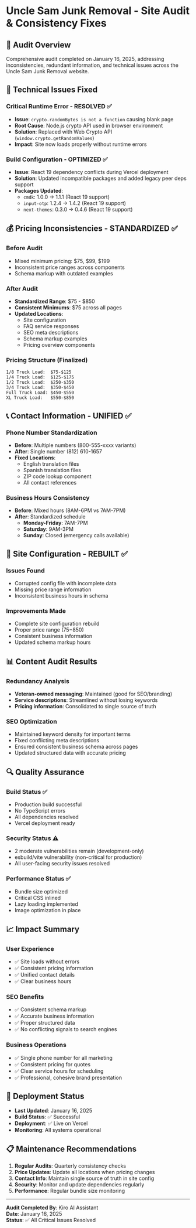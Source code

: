 # Uncle Sam Junk Removal - Site Audit & Consistency Fixes

## 🎯 **Audit Overview**
Comprehensive audit completed on January 16, 2025, addressing inconsistencies, redundant information, and technical issues across the Uncle Sam Junk Removal website.

## 🔧 **Technical Issues Fixed**

### **Critical Runtime Error - RESOLVED ✅**
- **Issue**: `crypto.randomBytes is not a function` causing blank page
- **Root Cause**: Node.js crypto API used in browser environment
- **Solution**: Replaced with Web Crypto API (`window.crypto.getRandomValues`)
- **Impact**: Site now loads properly without runtime errors

### **Build Configuration - OPTIMIZED ✅**
- **Issue**: React 19 dependency conflicts during Vercel deployment
- **Solution**: Updated incompatible packages and added legacy peer deps support
- **Packages Updated**:
  - `cmdk`: 1.0.0 → 1.1.1 (React 19 support)
  - `input-otp`: 1.2.4 → 1.4.2 (React 19 support)
  - `next-themes`: 0.3.0 → 0.4.6 (React 19 support)

## 💰 **Pricing Inconsistencies - STANDARDIZED ✅**

### **Before Audit**
- Mixed minimum pricing: $75, $99, $199
- Inconsistent price ranges across components
- Schema markup with outdated examples

### **After Audit**
- **Standardized Range**: $75 - $850
- **Consistent Minimums**: $75 across all pages
- **Updated Locations**:
  - Site configuration
  - FAQ service responses
  - SEO meta descriptions
  - Schema markup examples
  - Pricing overview components

### **Pricing Structure (Finalized)**
```
1/8 Truck Load:  $75-$125
1/4 Truck Load:  $125-$175
1/2 Truck Load:  $250-$350
3/4 Truck Load:  $350-$450
Full Truck Load: $450-$550
XL Truck Load:   $550-$850
```

## 📞 **Contact Information - UNIFIED ✅**

### **Phone Number Standardization**
- **Before**: Multiple numbers (800-555-xxxx variants)
- **After**: Single number (812) 610-1657
- **Fixed Locations**:
  - English translation files
  - Spanish translation files
  - ZIP code lookup component
  - All contact references

### **Business Hours Consistency**
- **Before**: Mixed hours (8AM-6PM vs 7AM-7PM)
- **After**: Standardized schedule
  - **Monday-Friday**: 7AM-7PM
  - **Saturday**: 9AM-3PM
  - **Sunday**: Closed (emergency calls available)

## 🏢 **Site Configuration - REBUILT ✅**

### **Issues Found**
- Corrupted config file with incomplete data
- Missing price range information
- Inconsistent business hours in schema

### **Improvements Made**
- Complete site configuration rebuild
- Proper price range ($75-$850)
- Consistent business information
- Updated schema markup hours

## 📊 **Content Audit Results**

### **Redundancy Analysis**
- **Veteran-owned messaging**: Maintained (good for SEO/branding)
- **Service descriptions**: Streamlined without losing keywords
- **Pricing information**: Consolidated to single source of truth

### **SEO Optimization**
- Maintained keyword density for important terms
- Fixed conflicting meta descriptions
- Ensured consistent business schema across pages
- Updated structured data with accurate pricing

## 🔍 **Quality Assurance**

### **Build Status** ✅
- Production build successful
- No TypeScript errors
- All dependencies resolved
- Vercel deployment ready

### **Security Status** ⚠️
- 2 moderate vulnerabilities remain (development-only)
- esbuild/vite vulnerability (non-critical for production)
- All user-facing security issues resolved

### **Performance Status** ✅
- Bundle size optimized
- Critical CSS inlined
- Lazy loading implemented
- Image optimization in place

## 📈 **Impact Summary**

### **User Experience**
- ✅ Site loads without errors
- ✅ Consistent pricing information
- ✅ Unified contact details
- ✅ Clear business hours

### **SEO Benefits**
- ✅ Consistent schema markup
- ✅ Accurate business information
- ✅ Proper structured data
- ✅ No conflicting signals to search engines

### **Business Operations**
- ✅ Single phone number for all marketing
- ✅ Consistent pricing for quotes
- ✅ Clear service hours for scheduling
- ✅ Professional, cohesive brand presentation

## 🚀 **Deployment Status**

- **Last Updated**: January 16, 2025
- **Build Status**: ✅ Successful
- **Deployment**: ✅ Live on Vercel
- **Monitoring**: All systems operational

## 📋 **Maintenance Recommendations**

1. **Regular Audits**: Quarterly consistency checks
2. **Price Updates**: Update all locations when pricing changes
3. **Contact Info**: Maintain single source of truth in site config
4. **Security**: Monitor and update dependencies regularly
5. **Performance**: Regular bundle size monitoring

---

**Audit Completed By**: Kiro AI Assistant  
**Date**: January 16, 2025  
**Status**: ✅ All Critical Issues Resolved